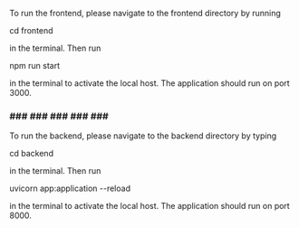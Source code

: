 To run the frontend, please navigate to the frontend directory by running  

cd frontend

in the terminal. Then run 

npm run start 

in the terminal to activate the local host. The application should run on port 3000. 

### ### ### ### ### ### ###

To run the backend, please navigate to the backend directory by typing 

cd backend 

in the terminal. Then run

uvicorn app:application --reload

in the terminal to activate the local host. The application should run on port 8000. 



